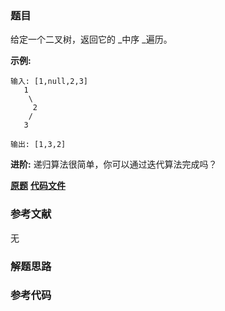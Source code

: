 ### 题目
给定一个二叉树，返回它的 _中序  _遍历。

**示例:**

    
    
    输入: [1,null,2,3]
       1
        \
         2
        /
       3
    
    输出: [1,3,2]

**进阶:**  递归算法很简单，你可以通过迭代算法完成吗？

 **[原题](https://leetcode-cn.com/problems/binary-tree-inorder-traversal/)**    **[代码文件]()**


### 参考文献
无

### 解题思路




### 参考代码

```go


```




